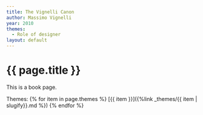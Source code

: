 ```yaml
---
title: The Vignelli Canon
author: Massimo Vignelli
year: 2010
themes:
  - Role of designer
layout: default
---
```


# {{ page.title }}

This is a book page.

Themes:
{% for item in page.themes %}
[{{ item }}]({%link _themes/{{ item | slugify}}.md %})
{% endfor %}